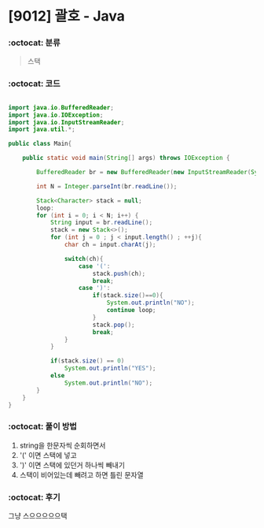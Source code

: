 # [9012] 괄호 - Java

### :octocat: 분류

> 스택

### :octocat: 코드

```java

import java.io.BufferedReader;
import java.io.IOException;
import java.io.InputStreamReader;
import java.util.*;

public class Main{

    public static void main(String[] args) throws IOException {

        BufferedReader br = new BufferedReader(new InputStreamReader(System.in));

        int N = Integer.parseInt(br.readLine());

        Stack<Character> stack = null;
        loop:
        for (int i = 0; i < N; i++) {
            String input = br.readLine();
            stack = new Stack<>();
            for (int j = 0 ; j < input.length() ; ++j){
                char ch = input.charAt(j);

                switch(ch){
                    case '(':
                        stack.push(ch);
                        break;
                    case ')':
                        if(stack.size()==0){
                            System.out.println("NO");
                            continue loop;
                        }
                        stack.pop();
                        break;
                }
            }

            if(stack.size() == 0)
                System.out.println("YES");
            else
                System.out.println("NO");
        }
    }
}


```

### :octocat: 풀이 방법

1. string을 한문자씩 순회하면서
2. '(' 이면 스택에 넣고
3. ')' 이면 스택에 있던거 하나씩 빼내기
4. 스택이 비어있는데 빼려고 하면 틀린 문자열

### :octocat: 후기

그냥 스으으으으으택
